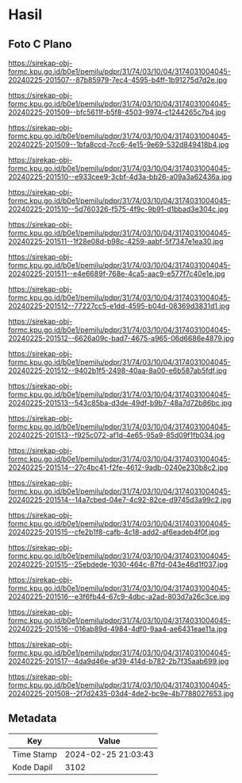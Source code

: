 # Hasil

## Foto C Plano

https://sirekap-obj-formc.kpu.go.id/b0e1/pemilu/pdpr/31/74/03/10/04/3174031004045-20240225-201507--87b85979-7ec4-4595-b4ff-1b91275d7d2e.jpg

https://sirekap-obj-formc.kpu.go.id/b0e1/pemilu/pdpr/31/74/03/10/04/3174031004045-20240225-201509--bfc5611f-b5f8-4503-9974-c1244265c7b4.jpg

https://sirekap-obj-formc.kpu.go.id/b0e1/pemilu/pdpr/31/74/03/10/04/3174031004045-20240225-201509--1bfa8ccd-7cc6-4e15-9e69-532d849418b4.jpg

https://sirekap-obj-formc.kpu.go.id/b0e1/pemilu/pdpr/31/74/03/10/04/3174031004045-20240225-201510--e933cee9-3cbf-4d3a-bb26-a09a3a62436a.jpg

https://sirekap-obj-formc.kpu.go.id/b0e1/pemilu/pdpr/31/74/03/10/04/3174031004045-20240225-201510--5d760326-f575-4f9c-9b91-d1bbad3e304c.jpg

https://sirekap-obj-formc.kpu.go.id/b0e1/pemilu/pdpr/31/74/03/10/04/3174031004045-20240225-201511--1f28e08d-b98c-4259-aabf-5f7347e1ea30.jpg

https://sirekap-obj-formc.kpu.go.id/b0e1/pemilu/pdpr/31/74/03/10/04/3174031004045-20240225-201511--e4e6689f-768e-4ca5-aac9-e577f7c40e1e.jpg

https://sirekap-obj-formc.kpu.go.id/b0e1/pemilu/pdpr/31/74/03/10/04/3174031004045-20240225-201512--77227cc5-e1dd-4595-b04d-08369d3831d1.jpg

https://sirekap-obj-formc.kpu.go.id/b0e1/pemilu/pdpr/31/74/03/10/04/3174031004045-20240225-201512--6626a09c-bad7-4675-a965-06d6686e4879.jpg

https://sirekap-obj-formc.kpu.go.id/b0e1/pemilu/pdpr/31/74/03/10/04/3174031004045-20240225-201512--9402b1f5-2498-40aa-8a00-e6b587ab5fdf.jpg

https://sirekap-obj-formc.kpu.go.id/b0e1/pemilu/pdpr/31/74/03/10/04/3174031004045-20240225-201513--543c85ba-d3de-49df-b9b7-48a7d72b86bc.jpg

https://sirekap-obj-formc.kpu.go.id/b0e1/pemilu/pdpr/31/74/03/10/04/3174031004045-20240225-201513--f925c072-af1d-4e65-95a9-85d09f1fb034.jpg

https://sirekap-obj-formc.kpu.go.id/b0e1/pemilu/pdpr/31/74/03/10/04/3174031004045-20240225-201514--27c4bc41-f2fe-4612-9adb-0240e230b8c2.jpg

https://sirekap-obj-formc.kpu.go.id/b0e1/pemilu/pdpr/31/74/03/10/04/3174031004045-20240225-201514--14a7cbed-04e7-4c92-82ce-d9745d3a99c2.jpg

https://sirekap-obj-formc.kpu.go.id/b0e1/pemilu/pdpr/31/74/03/10/04/3174031004045-20240225-201515--cfe2b1f8-cafb-4c18-add2-af6eadeb4f0f.jpg

https://sirekap-obj-formc.kpu.go.id/b0e1/pemilu/pdpr/31/74/03/10/04/3174031004045-20240225-201515--25ebdede-1030-464c-87fd-043e46d1f037.jpg

https://sirekap-obj-formc.kpu.go.id/b0e1/pemilu/pdpr/31/74/03/10/04/3174031004045-20240225-201516--e3f6fb44-67c9-4dbc-a2ad-803d7a26c3ce.jpg

https://sirekap-obj-formc.kpu.go.id/b0e1/pemilu/pdpr/31/74/03/10/04/3174031004045-20240225-201516--016ab89d-4984-4df0-9aa4-ae6431eae11a.jpg

https://sirekap-obj-formc.kpu.go.id/b0e1/pemilu/pdpr/31/74/03/10/04/3174031004045-20240225-201517--4da9d46e-af39-414d-b782-2b7f35aab699.jpg

https://sirekap-obj-formc.kpu.go.id/b0e1/pemilu/pdpr/31/74/03/10/04/3174031004045-20240225-201508--2f7d2435-03d4-4de2-bc9e-4b7788027653.jpg


## Metadata

| Key        | Value               |
| ---------- | ------------------- |
| Time Stamp | 2024-02-25 21:03:43 |
| Kode Dapil | 3102                |



